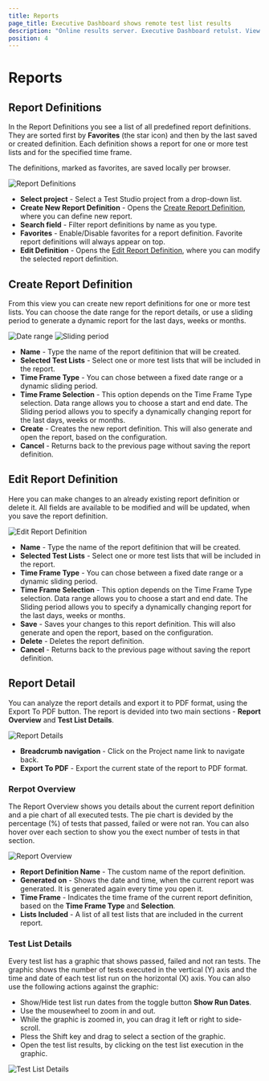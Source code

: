 ```yaml
---
title: Reports
page_title: Executive Dashboard shows remote test list results
description: "Online results server. Executive Dashboard retulst. View test list results"
position: 4
---
```

# Reports

## Report Definitions

In the Report Definitions you see a list of all predefined report definitions. They are sorted first by **Favorites** (the star icon) and then by the last saved or created definition. Each definition shows a report for one or more test lists and for the specified time frame.

The definitions, marked as favorites, are saved locally per browser.

![Report Definitions][1]

* **Select project** - Select a Test Studio project from a drop-down list.
* **Create New Report Definition** - Opens the <a href="/general-information/test-results/dashboard/reports#create-report-definition">Create Report Definition</a>, where you can define new report.
* **Search field** - Filter report definitions by name as you type.
* **Favorites** - Enable/Disable favorites for a report definition. Favorite report definitions will always appear on top.
* **Edit Definition** - Opens the <a href="/general-information/test-results/dashboard/reports#edit-report-definition">Edit Report Definition</a>, where you can modify the selected report definition.

## Create Report Definition

From this view you can create new report definitions for one or more test lists. You can choose the date range for the report details, or use a sliding period to generate a dynamic report for the last days, weeks or months.

![Date range][2]
![Sliding period][3]

* **Name** - Type the name of the report defitinion that will be created.
* **Selected Test Lists** - Select one or more test lists that will be included in the report.
* **Time Frame Type** - You can chose between a fixed date range or a dynamic sliding period.
* **Time Frame Selection** - This option depends on the Time Frame Type selection. Data range allows you to choose a start and end date. The Sliding period allows you to specify a dynamically changing report for the last days, weeks or months.
* **Create** - Creates the new report definition. This will also generate and open the report, based on the configuration.
* **Cancel** - Returns back to the previous page without saving the report definition.

## Edit Report Definition

Here you can make changes to an already existing report definition or delete it. All fields are available to be modified and will be updated, when you save the report definition.

![Edit Report Definition][4]

* **Name** - Type the name of the report defitinion that will be created.
* **Selected Test Lists** - Select one or more test lists that will be included in the report.
* **Time Frame Type** - You can chose between a fixed date range or a dynamic sliding period.
* **Time Frame Selection** - This option depends on the Time Frame Type selection. Data range allows you to choose a start and end date. The Sliding period allows you to specify a dynamically changing report for the last days, weeks or months.
* **Save** - Saves your changes to this report definition. This will also generate and open the  report, based on the configuration.
* **Delete** - Deletes the report definition.
* **Cancel** - Returns back to the previous page without saving the report definition.

## Report Detail

You can analyze the report details and export it to PDF format, using the Export To PDF button. The report is devided into two main sections - **Report Overview** and **Test List Details**.

![Report Details][5]

* **Breadcrumb navigation** - Click on the Project name link to navigate back.
* **Export To PDF** - Export the current state of the report to PDF format.

### Rerpot Overview

The Report Overview shows you details about the current report definition and a pie chart of all executed tests. The pie chart is devided by the percentage (%) of tests that passed, failed or were not ran. You can also hover over each section to show you the exect number of tests in that section.

![Report Overview][6]

* **Report Definition Name** - The custom name of the report definition.
* **Generated on** - Shows the date and time, when the current report was generated. It is generated again every time you open it.
* **Time Frame** - Indicates the time frame of the current report definition, based on the **Time Frame Type** and **Selection**.
* **Lists Included** - A list of all test lists that are included in the current report.

### Test List Details

Every test list has a graphic that shows passed, failed and not ran tests. The graphic shows the number of tests executed in the vertical (Y) axis and the time and date of each test list run on the horizontal (X) axis. You can also use the following actions against the graphic:

* Show/Hide test list run dates from the toggle button **Show Run Dates**.
* Use the mousewheel to zoom in and out.
* While the graphic is zoomed in, you can drag it left or right to side-scroll.
* Pless the Shift key and drag to select a section of the graphic.
* Open the test list results, by clicking on the test list execution in the graphic.

![Test List Details][7]

[1]: /img/general-information/test-results/dashboard/reports/fig1.png
[2]: /img/general-information/test-results/dashboard/reports/fig2.png
[3]: /img/general-information/test-results/dashboard/reports/fig3.png
[4]: /img/general-information/test-results/dashboard/reports/fig4.png
[5]: /img/general-information/test-results/dashboard/reports/fig5.png
[6]: /img/general-information/test-results/dashboard/reports/gif1.gif
[7]: /img/general-information/test-results/dashboard/reports/gif2.gif